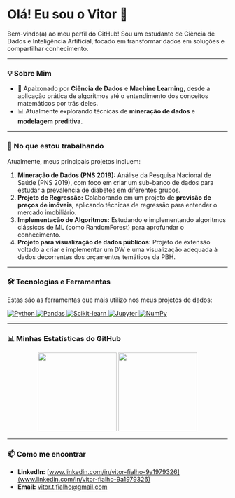 # Olá! Eu sou o Vitor 👋

Bem-vindo(a) ao meu perfil do GitHub! Sou um estudante de Ciência de Dados e Inteligência Artificial, focado em transformar dados em soluções e compartilhar conhecimento.

---

### 💡 Sobre Mim

* 🧠 Apaixonado por **Ciência de Dados** e **Machine Learning**, desde a aplicação prática de algoritmos até o entendimento dos conceitos matemáticos por trás deles.
* 📊 Atualmente explorando técnicas de **mineração de dados** e **modelagem preditiva**.

---

### 🔭 No que estou trabalhando

Atualmente, meus principais projetos incluem:

1.  **Mineração de Dados (PNS 2019):** Análise da Pesquisa Nacional de Saúde (PNS 2019), com foco em criar um sub-banco de dados para estudar a prevalência de diabetes em diferentes grupos.
2.  **Projeto de Regressão:** Colaborando em um projeto de **previsão de preços de imóveis**, aplicando técnicas de regressão para entender o mercado imobiliário.
3.  **Implementação de Algoritmos:** Estudando e implementando algoritmos clássicos de ML (como RandomForest) para aprofundar o conhecimento.
4.  **Projeto para visualização de dados públicos:** Projeto de extensão voltado a criar e implementar um DW e uma visualização adequada à dados decorrentes dos orçamentos temáticos da PBH.

---

### 🛠️ Tecnologias e Ferramentas

Estas são as ferramentas que mais utilizo nos meus projetos de dados:

<p align="left">
  <a href="https://www.python.org" target="_blank" rel="noreferrer">
    <img src="https://img.shields.io/badge/Python-3776AB?style=for-the-badge&logo=python&logoColor=white" alt="Python" />
  </a>
  <a href="https://pandas.pydata.org/" target="_blank" rel="noreferrer">
    <img src="https://img.shields.io/badge/Pandas-150458?style=for-the-badge&logo=pandas&logoColor=white" alt="Pandas" />
  </a>
  <a href="https://scikit-learn.org/" target="_blank" rel="noreferrer">
    <img src="https://img.shields.io/badge/scikit--learn-F7931E?style=for-the-badge&logo=scikit-learn&logoColor=white" alt="Scikit-learn" />
  </a>
  <a href="https://jupyter.org/" target="_blank" rel="noreferrer">
    <img src="https://img.shields.io/badge/Jupyter-F37626?style=for-the-badge&logo=jupyter&logoColor=white" alt="Jupyter" />
  </a>
  <a href="https://numpy.org/" target="_blank" rel="noreferrer">
    <img src="https://img.shields.io/badge/NumPy-013243?style=for-the-badge&logo=numpy&logoColor=white" alt="NumPy" />
  </a>
</p>

---

### 📊 Minhas Estatísticas do GitHub



<p align="center">
  <img height="180em" src="https://github-readme-stats.vercel.app/api?username=VitorTotaro&show_icons=true&theme=dracula&include_all_commits=true&count_private=true" />
  <img height="180em" src="https://github-readme-stats.vercel.app/api/top-langs/?username=VitorTotaro&layout=compact&langs_count=8&theme=dracula" />
</p>

---

### 📫 Como me encontrar

* **LinkedIn:** [www.linkedin.com/in/vitor-fialho-9a1979326](www.linkedin.com/in/vitor-fialho-9a1979326)
* **Email:** [vitor.t.fialho@gmail.com](mailto:vitor.t.fialho@gmail.comm)
